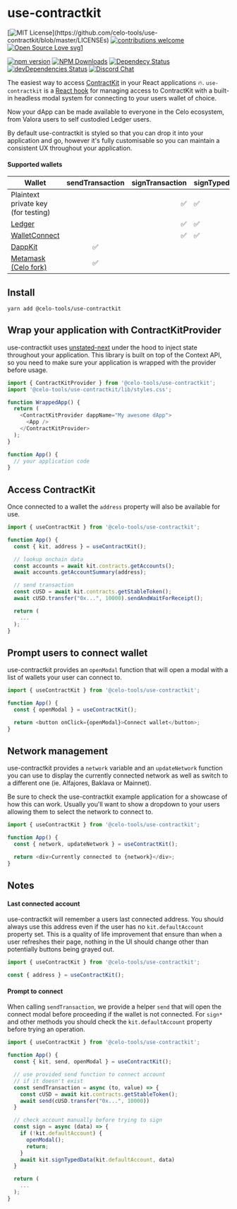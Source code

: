 # use-contractkit

[![MIT License](https://img.shields.io/apm/l/atomic-design-ui.svg?)](https://github.com/celo-tools/use-contractkit/blob/master/LICENSEs)
[![contributions welcome](https://img.shields.io/badge/contributions-welcome-brightgreen.svg?style=flat)](https://github.com/@celo-tools/use-contractkit/issues)
[![Open Source Love svg1](https://badges.frapsoft.com/os/v1/open-source.svg?v=103)](https://github.com/ellerbrock/open-source-badges/)

[![npm version](https://badge.fury.io/js/%40celo-tools%2Fuse-contractkit.png)](https://badge.fury.io/js/%40celo-tools%2Fuse-contractkit)
[![NPM Downloads](https://img.shields.io/npm/@celo-tools/use-contractkit.svg?style=flat)]()
[![Dependecy Status](https://david-dm.org/@celo-tools/use-contractkit.svg)](https://david-dm.org/@celo-tools/use-contractkit)
[![devDependencies Status](https://david-dm.org/@celo-tools/use-contractkit/dev-status.svg)](https://david-dm.org/@celo-tools/use-contractkit?type=dev)
[![Discord Chat](https://img.shields.io/discord/308323056592486420.svg)](https://chat.celo.org/)

The easiest way to access [ContractKit](https://www.npmjs.com/package/@celo/contractkit) in your React applications 🔥. `use-contractkit` is a [React hook](https://reactjs.org/docs/hooks-intro.html) for managing access to ContractKit with a built-in headless modal system for connecting to your users wallet of choice.

Now your dApp can be made available to everyone in the Celo ecosystem, from Valora users to self custodied Ledger users.

By default use-contractkit is styled so that you can drop it into your application and go, however it's fully customisable so you can maintain a consistent UX throughout your application.

#### Supported wallets

| Wallet                                                                    |  sendTransaction   |    signTransaction | signTypedData      | signPersonal       |
| ------------------------------------------------------------------------- | :----------------: | -----------------: | ------------------ | ------------------ |
| Plaintext private key (for testing)                                       |                    | :white_check_mark: | :white_check_mark: | :white_check_mark: |
| [Ledger](https://www.ledger.com/)                                         |                    | :white_check_mark: | :white_check_mark: | :white_check_mark: |
| [WalletConnect](https://walletconnect.org/)                               |                    | :white_check_mark: | :white_check_mark: | :white_check_mark: |
| [DappKit](https://docs.celo.org/developer-guide/dappkit)                  | :white_check_mark: |                    |                    | :white_check_mark: |
| [Metamask (Celo fork)](https://github.com/dsrvlabs/celo-extension-wallet) | :white_check_mark: |                    |                    |                    |

## Install

```
yarn add @celo-tools/use-contractkit
```

## Wrap your application with ContractKitProvider

use-contractkit uses [unstated-next](https://github.com/jamiebuilds/unstated-next) under the hood to inject state throughout your application. This library is built on top of the Context API, so you need to make sure your application is wrapped with the provider before usage.

```javascript
import { ContractKitProvider } from '@celo-tools/use-contractkit';
import '@celo-tools/use-contractkit/lib/styles.css';

function WrappedApp() {
  return (
    <ContractKitProvider dappName="My awesome dApp">
      <App />
    </ContractKitProvider>
  );
}

function App() {
  // your application code
}
```

## Access ContractKit

Once connected to a wallet the `address` property will also be available for use.

```javascript
import { useContractKit } from '@celo-tools/use-contractkit';

function App() {
  const { kit, address } = useContractKit();

  // lookup onchain data
  const accounts = await kit.contracts.getAccounts();
  await accounts.getAccountSummary(address);

  // send transaction
  const cUSD = await kit.contracts.getStableToken();
  await cUSD.transfer("0x...", 10000).sendAndWaitForReceipt();

  return (
    ...
  );
}
```

## Prompt users to connect wallet

use-contractkit provides an `openModal` function that will open a modal with a list of wallets your user can connect to.

```javascript
import { useContractKit } from '@celo-tools/use-contractkit';

function App() {
  const { openModal } = useContractKit();

  return <button onClick={openModal}>Connect wallet</button>;
}
```

## Network management

use-contractkit provides a `network` variable and an `updateNetwork` function you can use to display the currently connected network as well as switch to a different one (ie. Alfajores, Baklava or Mainnet).

Be sure to check the use-contractkit example application for a showcase of how this can work. Usually you'll want to show a dropdown to your users allowing them to select the network to connect to.

```javascript
import { useContractKit } from '@celo-tools/use-contractkit';

function App() {
  const { network, updateNetwork } = useContractKit();

  return <div>Currently connected to {network}</div>;
}
```

## Notes

#### Last connected account

use-contractkit will remember a users last connected address. You should always use this address even if the user has no `kit.defaultAccount` property set. This is a quality of life improvement that ensure than when a user refreshes their page, nothing in the UI should change other than potentially buttons being grayed out.

```javascript
import { useContractKit } from '@celo-tools/use-contractkit';

const { address } = useContractKit();
```

#### Prompt to connect

When calling `sendTransaction`, we provide a helper `send` that will open the connect modal before proceeding if the wallet is not connected. For `sign*` and other methods you should check the `kit.defaultAccount` property before trying an operation.

```javascript
import { useContractKit } from '@celo-tools/use-contractkit';

function App() {
  const { kit, send, openModal } = useContractKit();

  // use provided send function to connect account
  // if it doesn't exist
  const sendTransaction = async (to, value) => {
    const cUSD = await kit.contracts.getStableToken();
    await send(cUSD.transfer("0x...", 10000))
  }

  // check account manually before trying to sign
  const sign = async (data) => {
    if (!kit.defaultAccount) {
      openModal();
      return;
    }
    await kit.signTypedData(kit.defaultAccount, data)
  }

  return (
    ...
  );
}

```

